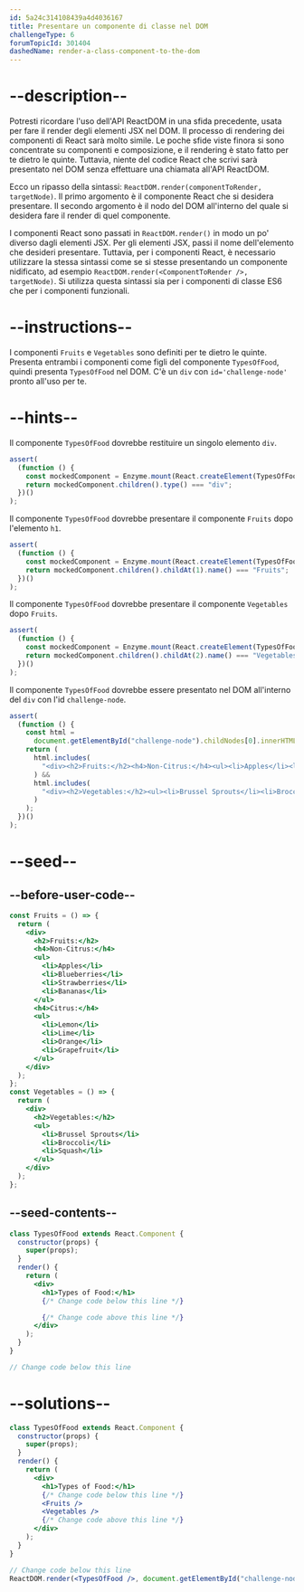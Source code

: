 ```yaml
---
id: 5a24c314108439a4d4036167
title: Presentare un componente di classe nel DOM
challengeType: 6
forumTopicId: 301404
dashedName: render-a-class-component-to-the-dom
---
```


# --description--

Potresti ricordare l'uso dell'API ReactDOM in una sfida precedente, usata per fare il render degli elementi JSX nel DOM. Il processo di rendering dei componenti di React sarà molto simile. Le poche sfide viste finora si sono concentrate su componenti e composizione, e il rendering è stato fatto per te dietro le quinte. Tuttavia, niente del codice React che scrivi sarà presentato nel DOM senza effettuare una chiamata all'API ReactDOM.

Ecco un ripasso della sintassi: `ReactDOM.render(componentToRender, targetNode)`. Il primo argomento è il componente React che si desidera presentare. Il secondo argomento è il nodo del DOM all'interno del quale si desidera fare il render di quel componente.

I componenti React sono passati in `ReactDOM.render()` in modo un po' diverso dagli elementi JSX. Per gli elementi JSX, passi il nome dell'elemento che desideri presentare. Tuttavia, per i componenti React, è necessario utilizzare la stessa sintassi come se si stesse presentando un componente nidificato, ad esempio `ReactDOM.render(<ComponentToRender />, targetNode)`. Si utilizza questa sintassi sia per i componenti di classe ES6 che per i componenti funzionali.

# --instructions--

I componenti `Fruits` e `Vegetables` sono definiti per te dietro le quinte. Presenta entrambi i componenti come figli del componente `TypesOfFood`, quindi presenta `TypesOfFood` nel DOM. C'è un `div` con `id='challenge-node'` pronto all'uso per te.

# --hints--

Il componente `TypesOfFood` dovrebbe restituire un singolo elemento `div`.

```js
assert(
  (function () {
    const mockedComponent = Enzyme.mount(React.createElement(TypesOfFood));
    return mockedComponent.children().type() === "div";
  })()
);
```

Il componente `TypesOfFood` dovrebbe presentare il componente `Fruits` dopo l'elemento `h1`.

```js
assert(
  (function () {
    const mockedComponent = Enzyme.mount(React.createElement(TypesOfFood));
    return mockedComponent.children().childAt(1).name() === "Fruits";
  })()
);
```

Il componente `TypesOfFood` dovrebbe presentare il componente `Vegetables` dopo `Fruits`.

```js
assert(
  (function () {
    const mockedComponent = Enzyme.mount(React.createElement(TypesOfFood));
    return mockedComponent.children().childAt(2).name() === "Vegetables";
  })()
);
```

Il componente `TypesOfFood` dovrebbe essere presentato nel DOM all'interno del `div` con l'id `challenge-node`.

```js
assert(
  (function () {
    const html =
      document.getElementById("challenge-node").childNodes[0].innerHTML;
    return (
      html.includes(
        "<div><h2>Fruits:</h2><h4>Non-Citrus:</h4><ul><li>Apples</li><li>Blueberries</li><li>Strawberries</li><li>Bananas</li></ul><h4>Citrus:</h4><ul><li>Lemon</li><li>Lime</li><li>Orange</li><li>Grapefruit</li></ul></div>"
      ) &&
      html.includes(
        "<div><h2>Vegetables:</h2><ul><li>Brussel Sprouts</li><li>Broccoli</li><li>Squash</li></ul></div>"
      )
    );
  })()
);
```

# --seed--

## --before-user-code--

```jsx
const Fruits = () => {
  return (
    <div>
      <h2>Fruits:</h2>
      <h4>Non-Citrus:</h4>
      <ul>
        <li>Apples</li>
        <li>Blueberries</li>
        <li>Strawberries</li>
        <li>Bananas</li>
      </ul>
      <h4>Citrus:</h4>
      <ul>
        <li>Lemon</li>
        <li>Lime</li>
        <li>Orange</li>
        <li>Grapefruit</li>
      </ul>
    </div>
  );
};
const Vegetables = () => {
  return (
    <div>
      <h2>Vegetables:</h2>
      <ul>
        <li>Brussel Sprouts</li>
        <li>Broccoli</li>
        <li>Squash</li>
      </ul>
    </div>
  );
};
```

## --seed-contents--

```jsx
class TypesOfFood extends React.Component {
  constructor(props) {
    super(props);
  }
  render() {
    return (
      <div>
        <h1>Types of Food:</h1>
        {/* Change code below this line */}

        {/* Change code above this line */}
      </div>
    );
  }
}

// Change code below this line
```

# --solutions--

```jsx
class TypesOfFood extends React.Component {
  constructor(props) {
    super(props);
  }
  render() {
    return (
      <div>
        <h1>Types of Food:</h1>
        {/* Change code below this line */}
        <Fruits />
        <Vegetables />
        {/* Change code above this line */}
      </div>
    );
  }
}

// Change code below this line
ReactDOM.render(<TypesOfFood />, document.getElementById("challenge-node"));
```
